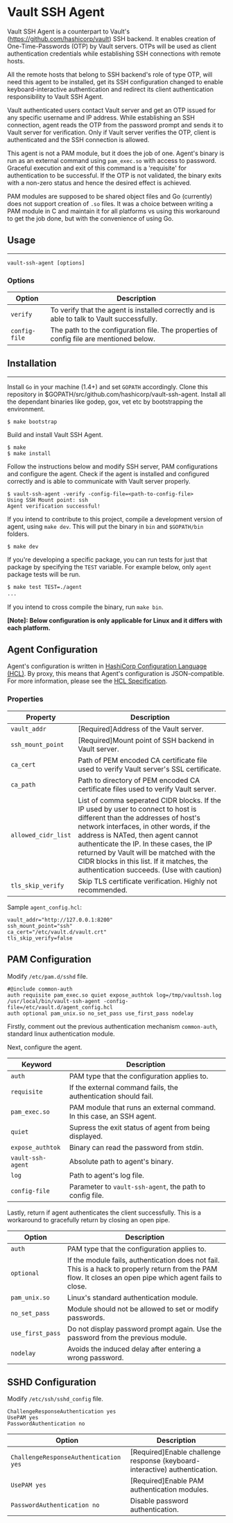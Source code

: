 Vault SSH Agent
===============

Vault SSH Agent is a counterpart to Vault's (https://github.com/hashicorp/vault)
SSH backend. It enables creation of One-Time-Passwords (OTP) by Vault servers.
OTPs will be used as client authentication credentials while establishing SSH
connections with remote hosts.

All the remote hosts that belong to SSH backend's role of type OTP, will need this
agent to be installed, get its SSH configuration changed to enable keyboard-interactive
authentication and redirect its client authentication responsibility to Vault SSH Agent.

Vault authenticated users contact Vault server and get an OTP issued for any specific
username and IP address. While establishing an SSH connection, agent reads the OTP
from the password prompt and sends it to Vault server for verification. Only if Vault
server verifies the OTP, client is authenticated and the SSH connection is allowed.

This agent is not a PAM module, but it does the job of one. Agent's binary is run as
an external command using `pam_exec.so` with access to password. Graceful execution
and exit of this command is a 'requisite' for authentication to be successful. If
the OTP is not validated, the binary exits with a non-zero status and hence the
desired effect is achieved. 

PAM modules are supposed to be shared object files and Go (currently) does not
support creation of `.so` files. It was a choice between writing a PAM module in
C and maintain it for all platforms vs using this workaround to get the job done,
but with the convenience of using Go.

## Usage
-----
`vault-ssh-agent [options]`

### Options
|Option       |Description|
|-------------|-----------|
|`verify`     |To verify that the agent is installed correctly and is able to talk to Vault successfully.
|`config-file`|The path to the configuration file. The properties of config file are mentioned below.

## Installation
-----

Install `Go` in your machine (1.4+) and set `GOPATH` accordingly. Clone this repository
in $GOPATH/src/github.com/hashicorp/vault-ssh-agent. Install all the dependant binaries
like godep, gox, vet etc by bootstrapping the environment.

```shell
$ make bootstrap
```

Build and install Vault SSH Agent.

```shell
$ make
$ make install
```

Follow the instructions below and modify SSH server, PAM configurations and configure
the agent. Check if the agent is installed and configured correctly and is able to
communicate with Vault server properly.

```shell
$ vault-ssh-agent -verify -config-file=<path-to-config-file>
Using SSH Mount point: ssh
Agent verification successful!
```

If you intend to contribute to this project, compile a development version of agent,
using `make dev`. This will put the binary in `bin` and `$GOPATH/bin` folders.

```shell
$ make dev
```

If you're developing a specific package, you can run tests for just that package by
specifying the `TEST` variable. For example below, only `agent` package tests will be run.

```sh
$ make test TEST=./agent
...
```

If you intend to cross compile the binary, run `make bin`.

**[Note]: Below configuration is only applicable for Linux and it differs with each platform.**

Agent Configuration
-------------------
Agent's configuration is written in [HashiCorp Configuration Language (HCL)][HCL].
By proxy, this means that Agent's configuration is JSON-compatible. For more
information, please see the [HCL Specification][HCL].

### Properties 
|Property           |Description|
|-------------------|-----------|
|`vault_addr`       |[Required]Address of the Vault server.
|`ssh_mount_point`  |[Required]Mount point of SSH backend in Vault server.
|`ca_cert`          |Path of PEM encoded CA certificate file used to verify Vault server's SSL certificate.
|`ca_path`          |Path to directory of PEM encoded CA certificate files used to verify Vault server.
|`allowed_cidr_list`|List of comma seperated CIDR blocks. If the IP used by user to connect to host is different than the addresses of host's network interfaces, in other words, if the address is NATed, then agent cannot authenticate the IP. In these cases, the IP returned by Vault will be matched with the CIDR blocks in this list. If it matches, the authentication succeeds. (Use with caution)
|`tls_skip_verify`  |Skip TLS certificate verification. Highly not recommended.

Sample `agent_config.hcl`:
```hcl
vault_addr="http://127.0.0.1:8200"
ssh_mount_point="ssh"
ca_cert="/etc/vault.d/vault.crt"
tls_skip_verify=false
```

PAM Configuration
--------------------------------
Modify `/etc/pam.d/sshd` file. 

```hcl
#@include common-auth
auth requisite pam_exec.so quiet expose_authtok log=/tmp/vaultssh.log /usr/local/bin/vault-ssh-agent -config-file=/etc/vault.d/agent_config.hcl
auth optional pam_unix.so no_set_pass use_first_pass nodelay
```

Firstly, comment out the previous authentication mechanism `common-auth`, standard linux authentication module.

Next, configure the agent.

|Keyword          |Description |
|-----------------|------------|
|`auth`           |PAM type that the configuration applies to.
|`requisite`      |If the external command fails, the authentication should fail.
|`pam_exec.so`    |PAM module that runs an external command. In this case, an SSH agent.
|`quiet`          |Supress the exit status of agent from being displayed.
|`expose_authtok` |Binary can read the password from stdin.
|`vault-ssh-agent`|Absolute path to agent's binary.
|`log`            |Path to agent's log file.
|`config-file`    |Parameter to `vault-ssh-agent`, the path to config file.

Lastly, return if agent authenticates the client successfully. This is a workaround
to gracefully return by closing an open pipe.

|Option          |Description |
|----------------|------------|
|`auth`          |PAM type that the configuration applies to.
|`optional`      |If the module fails, authentication does not fail. This is a hack to properly return from the PAM flow. It closes an open pipe which agent fails to close.
|`pam_unix.so`   |Linux's standard authentication module.
|`no_set_pass`   |Module should not be allowed to set or modify passwords.
|`use_first_pass`|Do not display password prompt again. Use the password from the previous module.
|`nodelay`       |Avoids the induced delay after entering a wrong password.

SSHD Configuration
--------------------------------
Modify `/etc/ssh/sshd_config` file.

```hcl
ChallengeResponseAuthentication yes
UsePAM yes
PasswordAuthentication no
```

|Option          |Description |
|----------------|------------|
|`ChallengeResponseAuthentication yes`|[Required]Enable challenge response (keyboard-interactive) authentication.
|`UsePAM yes`                         |[Required]Enable PAM authentication modules.
|`PasswordAuthentication no`          |Disable password authentication.

[HCL]: https://github.com/hashicorp/hcl "HashiCorp Configuration Language (HCL)"
